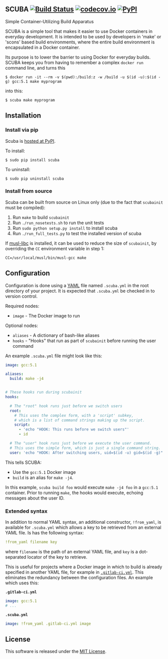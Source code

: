 SCUBA  [![Build Status](https://travis-ci.org/JonathonReinhart/scuba.svg?branch=master)](https://travis-ci.org/JonathonReinhart/scuba) [![codecov.io](https://codecov.io/github/JonathonReinhart/scuba/coverage.svg?branch=master)](https://codecov.io/github/JonathonReinhart/scuba?branch=master) [![PyPI](https://img.shields.io/pypi/v/scuba.svg)](https://pypi.python.org/pypi/scuba)
-----

Simple Container-Utilizing Build Apparatus

SCUBA is a simple tool that makes it easier to use Docker containers in everyday development.
It is intended to be used by developers in 'make' or 'scons' based build environments, where
the entire build environment is encapsulated in a Docker container.

Its purpose is to lower the barrier to using Docker for everyday builds. SCUBA keeps you from
having to remember a complex `docker run` command line, and turns this

    $ docker run -it --rm -v $(pwd):/build:z -w /build -u $(id -u):$(id -g) gcc:5.1 make myprogram

into this:

    $ scuba make myprogram

## Installation

### Install via pip
Scuba is [hosted at PyPI](https://pypi.python.org/pypi/scuba).

To install:

    $ sudo pip install scuba

To uninstall:

    $ sudo pip uninstall scuba

### Install from source
Scuba can be built from source on Linux only (due to the fact that `scubainit`
must be compiled):

1. Run `make` to build `scubainit`
2. Run `./run_nosetests.sh` to run the unit tests
3. Run `sudo python setup.py install` to install scuba
4. Run `./run_full_tests.py` to test the installed version of scuba

If [musl-libc] is installed, it can be used to reduce the size of `scubainit`,
by overriding the `CC` environment variable in step 1:

`CC=/usr/local/musl/bin/musl-gcc make`


## Configuration

Configuration is done using a [YAML](http://yaml.org/) file named `.scuba.yml` in the root
directory of your project. It is expected that `.scuba.yml` be checked in to version control.

Required nodes:

- `image` - The Docker image to run

Optional nodes:

- `aliases` - A dictionary of bash-like aliases
- `hooks` - "Hooks" that run as part of `scubainit` before running the user command

An example `.scuba.yml` file might look like this:

```yaml
image: gcc:5.1

aliases:
  build: make -j4


# These hooks run during scubainit
hooks:

  # The "root" hook runs just before we switch users
  root:
    # This uses the complex form, with a 'script' subkey,
    # which is a list of command strings making up the script.
    script:
      - 'echo "HOOK: This runs before we switch users"'
      - id

  # The "user" hook runs just before we execute the user command.
  # This uses the simple form, which is just a single command string.
  user: 'echo "HOOK: After switching users, uid=$(id -u) gid=$(id -g)"'
```

This tells SCUBA:
- Use the `gcc:5.1` Docker image
- `build` is an alias for `make -j4`.

In this example, `scuba build foo` would execute `make -j4 foo` in a `gcc:5.1` container.
Prior to running `make`, the hooks would execute, echoing messages about the user ID.

### Extended syntax
In addition to normal YAML syntax, an additional constructor, `!from_yaml`, is available for `.scuba.yml` which allows a key to be retrieved from an external YAML file. Is has the following syntax:
```yaml
!from_yaml filename key
```
where `filename` is the path of an external YAML file, and `key` is a dot-separated locator of the key to retrieve.

This is useful for projects where a Docker image in which to build is already specified in another YAML file, for example in [`.gitlab-ci.yml`](http://doc.gitlab.com/ce/ci/yaml/README.html). This eliminates the redundancy between the configuration files. An example which uses this:

**`.gitlab-ci.yml`**
```yaml
image: gcc:5.1
# ...
```

**`.scuba.yml`**
```yaml
image: !from_yaml .gitlab-ci.yml image
```


## License

This software is released under the [MIT License](https://opensource.org/licenses/MIT).




[musl-libc]: https://www.musl-libc.org/
